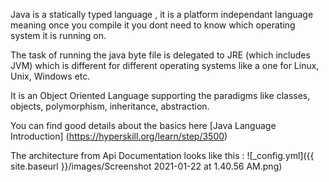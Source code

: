 Java is a statically typed language , it is a platform independant language meaning once you compile it you dont need to know which operating system it is running on.


The task of running the java byte file is delegated to JRE (which includes JVM) which is different for different operating systems like a one for Linux, Unix, Windows etc.

It is an Object Oriented Language supporting the paradigms like classes, objects, polymorphism, inheritance, abstraction.

You can find good details about the basics here [Java Language Introduction] (https://hyperskill.org/learn/step/3500)

The architecture from Api Documentation looks like this : ![_config.yml]({{ site.baseurl }}/images/Screenshot 2021-01-22 at 1.40.56 AM.png)
